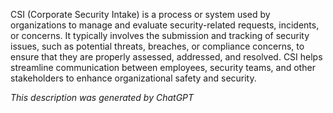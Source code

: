 CSI (Corporate Security Intake) is a process or system used by organizations to manage and evaluate security-related requests, incidents, or concerns. It typically involves the submission and tracking of security issues, such as potential threats, breaches, or compliance concerns, to ensure that they are properly assessed, addressed, and resolved. CSI helps streamline communication between employees, security teams, and other stakeholders to enhance organizational safety and security.

*This description was generated by ChatGPT*